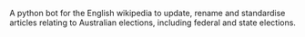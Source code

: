 A python bot for the English wikipedia to update, rename and standardise articles relating to Australian elections, including federal and state elections.
